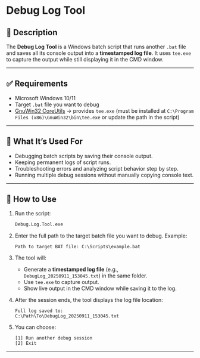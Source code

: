 # Debug Log Tool

## 📌 Description

The **Debug Log Tool** is a Windows batch script that runs another `.bat` file and saves all its console output into a **timestamped log file**.
It uses `tee.exe` to capture the output while still displaying it in the CMD window.

---

## ✅ Requirements

* Microsoft Windows 10/11
* Target `.bat` file you want to debug
* [GnuWin32 CoreUtils](https://sourceforge.net/projects/gnuwin32/) → provides `tee.exe` (must be installed at `C:\Program Files (x86)\GnuWin32\bin\tee.exe` or update the path in the script)

---

## 🎯 What It’s Used For

* Debugging batch scripts by saving their console output.
* Keeping permanent logs of script runs.
* Troubleshooting errors and analyzing script behavior step by step.
* Running multiple debug sessions without manually copying console text.

---

## 🚀 How to Use

1. Run the script:

   ```bat
   Debug.Log.Tool.exe
   ```

2. Enter the full path to the target batch file you want to debug. Example:

   ```
   Path to target BAT file: C:\Scripts\example.bat
   ```

3. The tool will:

   * Generate a **timestamped log file** (e.g., `DebugLog_20250911_153045.txt`) in the same folder.
   * Use `tee.exe` to capture output.
   * Show live output in the CMD window while saving it to the log.

4. After the session ends, the tool displays the log file location:

   ```
   Full log saved to:
   C:\Path\To\DebugLog_20250911_153045.txt
   ```

5. You can choose:

   ```
   [1] Run another debug session
   [2] Exit
   ```

---
